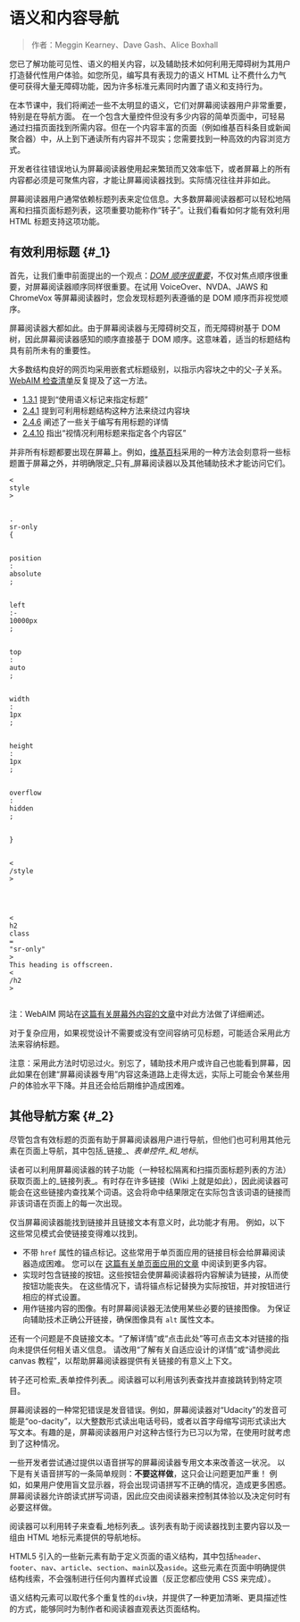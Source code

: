 # 语义和内容导航

> 作者：Meggin Kearney、Dave Gash、Alice Boxhall

您已了解功能可见性、语义的相关内容，以及辅助技术如何利用无障碍树为其用户打造替代性用户体验。如您所见，编写具有表现力的语义 HTML 让不费什么力气便可获得大量无障碍功能，因为许多标准元素同时内置了语义和支持行为。

在本节课中，我们将阐述一些不太明显的语义，它们对屏幕阅读器用户非常重要，特别是在导航方面。 在一个包含大量控件但没有多少内容的简单页面中，可轻易通过扫描页面找到所需内容。但在一个内容丰富的页面（例如维基百科条目或新闻聚合器）中，从上到下通读所有内容并不现实；您需要找到一种高效的内容浏览方式。

开发者往往错误地认为屏幕阅读器使用起来繁琐而又效率低下，或者屏幕上的所有内容都必须是可聚焦内容，才能让屏幕阅读器找到。实际情况往往并非如此。

屏幕阅读器用户通常依赖标题列表来定位信息。大多数屏幕阅读器都可以轻松地隔离和扫描页面标题列表，这项重要功能称作“转子”。让我们看看如何才能有效利用 HTML 标题支持这项功能。

## 有效利用标题 {#_1}

首先，让我们重申前面提出的一个观点：[_DOM 顺序很重要_](https://developers.google.com/web/fundamentals/accessibility/focus/dom-order-matters)，不仅对焦点顺序很重要，对屏幕阅读器顺序同样很重要。在试用 VoiceOver、NVDA、JAWS 和 ChromeVox 等屏幕阅读器时，您会发现标题列表遵循的是 DOM 顺序而非视觉顺序。

屏幕阅读器大都如此。由于屏幕阅读器与无障碍树交互，而无障碍树基于 DOM 树，因此屏幕阅读器感知的顺序直接基于 DOM 顺序。这意味着，适当的标题结构具有前所未有的重要性。

大多数结构良好的网页均采用嵌套式标题级别，以指示内容块之中的父-子关系。[WebAIM 检查清单](http://webaim.org/standards/wcag/checklist)反复提及了这一方法。

* [1.3.1](http://webaim.org/standards/wcag/checklist#sc1.3.1)
  提到“使用语义标记来指定标题”
* [2.4.1](http://webaim.org/standards/wcag/checklist#sc2.4.1)
  提到可利用标题结构这种方法来绕过内容块
* [2.4.6](http://webaim.org/standards/wcag/checklist#sc2.4.6)
  阐述了一些关于编写有用标题的详情
* [2.4.10](http://webaim.org/standards/wcag/checklist#sc2.4.10)
  指出“视情况利用标题来指定各个内容区”

并非所有标题都要出现在屏幕上。例如，[维基百科](https://www.wikipedia.org/)采用的一种方法会刻意将一些标题置于屏幕之外，并明确限定_只有_屏幕阅读器以及其他辅助技术才能访问它们。

```
<
style
>


.
sr-only 
{


position
:
absolute
;


left
:-
10000px
;


top
:
auto
;


width
:
1px
;


height
:
1px
;


overflow
:
hidden
;


}


<
/style
>




<
h2
class
=
"sr-only"
>
This heading is offscreen.
<
/h2
>


```

注：WebAIM 网站在[这篇有关屏幕外内容的文章](http://webaim.org/techniques/css/invisiblecontent/)中对此方法做了详细阐述。

对于复杂应用，如果视觉设计不需要或没有空间容纳可见标题，可能适合采用此方法来容纳标题。

注意：采用此方法时切忌过火。别忘了，辅助技术用户或许自己也能看到屏幕，因此如果在创建“屏幕阅读器专用”内容这条道路上走得太远，实际上可能会令某些用户的体验水平下降。并且还会给后期维护造成困难。

## 其他导航方案 {#_2}

尽管包含有效标题的页面有助于屏幕阅读器用户进行导航，但他们也可利用其他元素在页面上导航，其中包括_链接_、_表单控件_和_地标_。

读者可以利用屏幕阅读器的转子功能（一种轻松隔离和扫描页面标题列表的方法）获取页面上的_链接列表_。有时存在许多链接（Wiki 上就是如此），因此阅读器可能会在这些链接内查找某个词语。这会将命中结果限定在实际包含该词语的链接而非该词语在页面上的每一次出现。

仅当屏幕阅读器能找到链接并且链接文本有意义时，此功能才有用。 例如，以下这些常见模式会使链接变得难以找到。

* 不带
  `href`
  属性的锚点标记。这些常用于单页面应用的链接目标会给屏幕阅读器造成困难。 您可以在
  [这篇有关单页面应用的文章](http://neugierig.org/software/blog/2014/02/single-page-app-links.html)
  中阅读到更多内容。
* 实现时包含链接的按钮。这些按钮会使屏幕阅读器将内容解读为链接，从而使按钮功能丧失。 在这些情况下，请将锚点标记替换为实际按钮，并对按钮进行相应的样式设置。
* 用作链接内容的图像。有时屏幕阅读器无法使用某些必要的链接图像。 为保证向辅助技术正确公开链接，确保图像具有
  `alt`
  属性文本。

还有一个问题是不良链接文本。“了解详情”或“点击此处”等可点击文本对链接的指向未提供任何相关语义信息。 请改用“了解有关自适应设计的详情”或“请参阅此 canvas 教程”，以帮助屏幕阅读器提供有关链接的有意义上下文。

转子还可检索_表单控件列表_。阅读器可以利用该列表查找并直接跳转到特定项目。

屏幕阅读器的一种常犯错误是发音错误。例如，屏幕阅读器对“Udacity”的发音可能是“oo-dacity”，以大整数形式读出电话号码，或者以首字母缩写词形式读出大写文本。有趣的是，屏幕阅读器用户对这种古怪行为已习以为常，在使用时就考虑到了这种情况。

一些开发者尝试通过提供以语音拼写的屏幕阅读器专用文本来改善这一状况。 以下是有关语音拼写的一条简单规则：**不要这样做**，这只会让问题更加严重！ 例如，如果用户使用盲文显示器，将会出现词语拼写不正确的情况，造成更多困惑。屏幕阅读器允许朗读式拼写词语，因此应交由阅读器来控制其体验以及决定何时有必要这样做。

阅读器可以利用转子来查看_地标列表_。该列表有助于阅读器找到主要内容以及一组由 HTML 地标元素提供的导航地标。

HTML5 引入的一些新元素有助于定义页面的语义结构，其中包括`header`、`footer`、`nav`、`article`、`section`、`main`以及`aside`。这些元素在页面中明确提供结构线索，不会强制进行任何内置样式设置（反正您都应使用 CSS 来完成）。

语义结构元素可以取代多个重复性的`div`块，并提供了一种更加清晰、更具描述性的方式，能够同时为制作者和阅读器直观表达页面结构。



